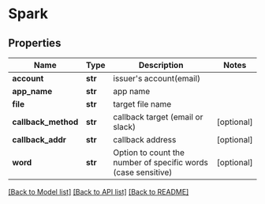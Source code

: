 # Spark

## Properties
Name | Type | Description | Notes
------------ | ------------- | ------------- | -------------
**account** | **str** | issuer&#39;s account(email) | 
**app_name** | **str** | app name | 
**file** | **str** | target file name | 
**callback_method** | **str** | callback target (email or slack) | [optional] 
**callback_addr** | **str** | callback address | [optional] 
**word** | **str** | Option to count the number of specific words (case sensitive) | [optional] 

[[Back to Model list]](../README.md#documentation-for-models) [[Back to API list]](../README.md#documentation-for-api-endpoints) [[Back to README]](../README.md)


